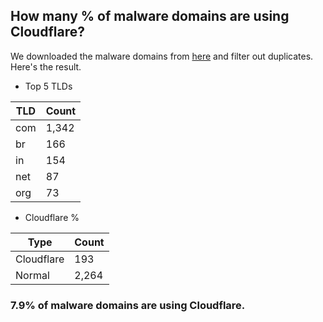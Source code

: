 ## How many % of malware domains are using Cloudflare?


We downloaded the malware domains from [here](https://urlhaus.abuse.ch) and filter out duplicates.
Here's the result.


[//]: # (start replacement)


- Top 5 TLDs

| TLD | Count |
| --- | --- |
| com | 1,342 |
| br | 166 |
| in | 154 |
| net | 87 |
| org | 73 |


- Cloudflare %

| Type | Count |
| --- | --- |
| Cloudflare | 193 |
| Normal | 2,264 |


### 7.9% of malware domains are using Cloudflare.